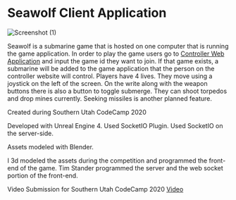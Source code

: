 # Seawolf Client Application

![Screenshot (1)](https://user-images.githubusercontent.com/31717032/115579977-e9b06880-a283-11eb-87e7-bf730e904954.png)

Seawolf is a submarine game that is hosted on one computer that is running the game application. In order to play the game users go to [Controller Web Application](https://seawolf-server.herokuapp.com) and input the game id they want to join. If that game exists, a submarine will be added to the game application that the person on the controller website will control. Players have 4 lives. They move using a joystick on the left of the screen. On the write along with the weapon buttons there is also a button to toggle submerge. They can shoot torpedos and drop mines currently. Seeking missiles is another planned feature. 

Created during Southern Utah CodeCamp 2020

Developed with Unreal Engine 4.
Used SocketIO Plugin.
Used SocketIO on the server-side.

Assets modeled with Blender.

I 3d modeled the assets during the competition and programmed the front-end of the game.
Tim Stander programmed the server and the web socket portion of the front-end.

Video Submission for Southern Utah CodeCamp 2020 [Video](https://www.youtube.com/watch?v=cdX3QgFezSk/)
